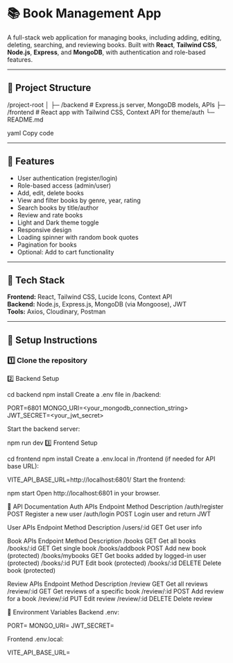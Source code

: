 # 📚 Book Management App

A full-stack web application for managing books, including adding, editing, deleting, searching, and reviewing books. Built with **React**, **Tailwind CSS**, **Node.js**, **Express**, and **MongoDB**, with authentication and role-based features.

---

## 🔹 Project Structure

/project-root
│
├─ /backend # Express.js server, MongoDB models, APIs
├─ /frontend # React app with Tailwind CSS, Context API for theme/auth
└─ README.md

yaml
Copy code

---

## 🔹 Features

- User authentication (register/login)
- Role-based access (admin/user)
- Add, edit, delete books
- View and filter books by genre, year, rating
- Search books by title/author
- Review and rate books
- Light and Dark theme toggle
- Responsive design
- Loading spinner with random book quotes
- Pagination for books
- Optional: Add to cart functionality

---

## 🔹 Tech Stack

**Frontend:** React, Tailwind CSS, Lucide Icons, Context API  
**Backend:** Node.js, Express.js, MongoDB (via Mongoose), JWT  
**Tools:** Axios, Cloudinary, Postman  

---

## 🔹 Setup Instructions

### 1️⃣ Clone the repository

2️⃣ Backend Setup

cd backend
npm install
Create a .env file in /backend:

PORT=6801
MONGO_URI=<your_mongodb_connection_string>
JWT_SECRET=<your_jwt_secret>

Start the backend server:


npm run dev
3️⃣ Frontend Setup

cd frontend
npm install
Create a .env.local in /frontend (if needed for API base URL):


VITE_API_BASE_URL=http://localhost:6801/
Start the frontend:


npm start
Open http://localhost:6801 in your browser.

🔹 API Documentation
Auth APIs
Endpoint	Method	Description
/auth/register	POST	Register a new user
/auth/login	POST	Login user and return JWT

User APIs
Endpoint	Method	Description
/users/:id	GET	Get user info

Book APIs
Endpoint	Method	Description
/books	GET	Get all books
/books/:id	GET	Get single book
/books/addbook	POST	Add new book (protected)
/books/mybooks	GET	Get books added by logged-in user (protected)
/books/:id	PUT	Edit book (protected)
/books/:id	DELETE	Delete book (protected)

Review APIs
Endpoint	Method	Description
/review	GET	Get all reviews
/review/:id	GET	Get reviews of a specific book
/review/:id	POST	Add review for a book
/review/:id	PUT	Edit review
/review/:id	DELETE	Delete review

🔹 Environment Variables
Backend .env:


PORT=
MONGO_URI=
JWT_SECRET=

Frontend .env.local:

VITE_API_BASE_URL=
